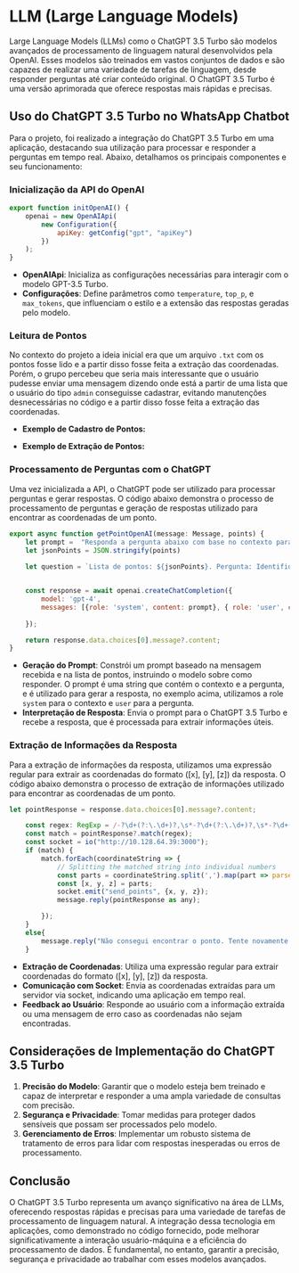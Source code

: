 # LLM (Large Language Models)

Large Language Models (LLMs) como o ChatGPT 3.5 Turbo são modelos avançados de processamento de linguagem natural desenvolvidos pela OpenAI. Esses modelos são treinados em vastos conjuntos de dados e são capazes de realizar uma variedade de tarefas de linguagem, desde responder perguntas até criar conteúdo original. O ChatGPT 3.5 Turbo é uma versão aprimorada que oferece respostas mais rápidas e precisas.

## Uso do ChatGPT 3.5 Turbo no WhatsApp Chatbot

Para o projeto, foi realizado a integração do ChatGPT 3.5 Turbo em uma aplicação, destacando sua utilização para processar e responder a perguntas em tempo real. Abaixo, detalhamos os principais componentes e seu funcionamento:

### Inicialização da API do OpenAI

```javascript
export function initOpenAI() {
	openai = new OpenAIApi(
		new Configuration({
			apiKey: getConfig("gpt", "apiKey")
		})
	);
}
```

- **OpenAIApi**: Inicializa as configurações necessárias para interagir com o modelo GPT-3.5 Turbo.
- **Configurações**: Define parâmetros como `temperature`, `top_p`, e `max_tokens`, que influenciam o estilo e a extensão das respostas geradas pelo modelo.

### Leitura de Pontos

No contexto do projeto a ideia inicial era que um arquivo `.txt` com os pontos fosse lido e a partir disso fosse feita a extração das coordenadas. Porém, o grupo percebeu que seria mais interessante que o usuário pudesse enviar uma mensagem dizendo onde está a partir de uma lista que o usuário do tipo `admin` conseguisse cadastrar, evitando manutenções desnecessárias no código e a partir disso fosse feita a extração das coordenadas.

- **Exemplo de Cadastro de Pontos:**
  
- **Exemplo de Extração de Pontos:**



### Processamento de Perguntas com o ChatGPT

Uma vez inicializada a API, o ChatGPT pode ser utilizado para processar perguntas e gerar respostas. O código abaixo demonstra o processo de processamento de perguntas e geração de respostas utilizado para encontrar as coordenadas de um ponto.

```javascript
export async function getPointOpenAI(message: Message, points) {
	let prompt =  "Responda a pergunta abaixo com base no contexto para encontrar as coordenadas do lugar. Fique atento para possíveis variações no nome quando o usuário perguntar.Sempre responda na língua que o usuário se comunicar. Sempre dê as coordenadas no formato ([x], [y], [z])"
	let jsonPoints = JSON.stringify(points)
		
	let question = `Lista de pontos: ${jsonPoints}. Pergunta: Identifique a responsta do usuário com base na lista de pontos Resposta: ${message.body} e depois coloque as coordenadas do ponto em formato de float.`


	const response = await openai.createChatCompletion({
		model: 'gpt-4',
    	messages: [{role: 'system', content: prompt}, { role: 'user', content: question } ],
	
	});

    return response.data.choices[0].message?.content;
}
```

- **Geração do Prompt**: Constrói um prompt baseado na mensagem recebida e na lista de pontos, instruindo o modelo sobre como responder. O prompt é uma string que contém o contexto e a pergunta, e é utilizado para gerar a resposta, no exemplo acima, utilizamos a role `system` para o contexto e `user` para a pergunta.
- **Interpretação de Resposta**: Envia o prompt para o ChatGPT 3.5 Turbo e recebe a resposta, que é processada para extrair informações úteis.


### Extração de Informações da Resposta

Para a extração de informações da resposta, utilizamos uma expressão regular para extrair as coordenadas do formato ([x], [y], [z]) da resposta. O código abaixo demonstra o processo de extração de informações utilizado para encontrar as coordenadas de um ponto.


```javascript
let pointResponse = response.data.choices[0].message?.content;

	const regex: RegExp = /-?\d+(?:\.\d+)?,\s*-?\d+(?:\.\d+)?,\s*-?\d+(?:\.\d+)?/gi;
    const match = pointResponse?.match(regex);
	const socket = io("http://10.128.64.39:3000");
    if (match) {
		match.forEach(coordinateString => {
			// Splitting the matched string into individual numbers
			const parts = coordinateString.split(',').map(part => parseFloat(part.trim()));
			const [x, y, z] = parts;
			socket.emit("send_points", {x, y, z});
			message.reply(pointResponse as any);

		});
    }
	else{
		message.reply("Não consegui encontrar o ponto. Tente novamente.")
	}
```

- **Extração de Coordenadas**: Utiliza uma expressão regular para extrair coordenadas do formato ([x], [y], [z]) da resposta.
- **Comunicação com Socket**: Envia as coordenadas extraídas para um servidor via socket, indicando uma aplicação em tempo real.
- **Feedback ao Usuário**: Responde ao usuário com a informação extraída ou uma mensagem de erro caso as coordenadas não sejam encontradas.

## Considerações de Implementação do ChatGPT 3.5 Turbo

1. **Precisão do Modelo**: Garantir que o modelo esteja bem treinado e capaz de interpretar e responder a uma ampla variedade de consultas com precisão.
2. **Segurança e Privacidade**: Tomar medidas para proteger dados sensíveis que possam ser processados pelo modelo.
3. **Gerenciamento de Erros**: Implementar um robusto sistema de tratamento de erros para lidar com respostas inesperadas ou erros de processamento.

## Conclusão

O ChatGPT 3.5 Turbo representa um avanço significativo na área de LLMs, oferecendo respostas rápidas e precisas para uma variedade de tarefas de processamento de linguagem natural. A integração dessa tecnologia em aplicações, como demonstrado no código fornecido, pode melhorar significativamente a interação usuário-máquina e a eficiência do processamento de dados. É fundamental, no entanto, garantir a precisão, segurança e privacidade ao trabalhar com esses modelos avançados.
